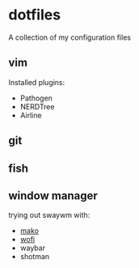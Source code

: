 # dotfiles
A collection of my configuration files

vim
---
Installed plugins:
* Pathogen
* NERDTree
* Airline

git
---

fish
----

window manager
--------------
trying out swaywm with:
- [mako](https://github.com/emersion/mako)
- [wofi](https://hg.sr.ht/~scoopta/wofi)
- waybar
- shotman
